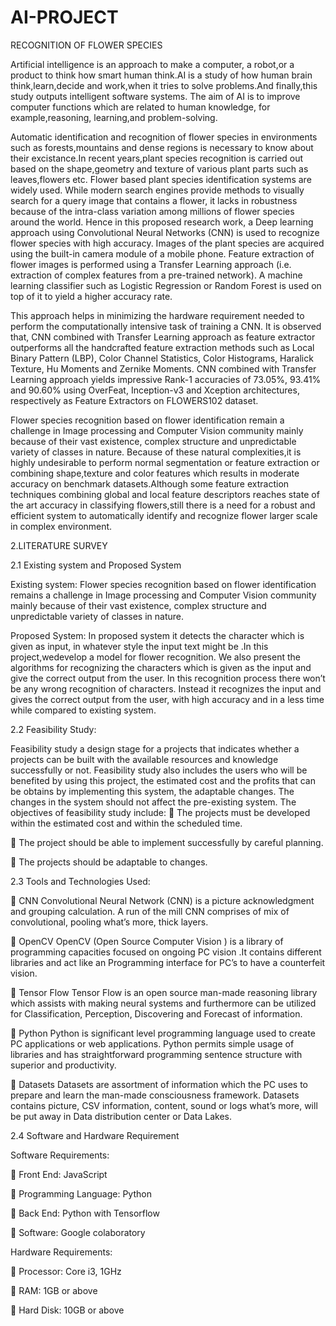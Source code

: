 # AI-PROJECT
RECOGNITION  OF FLOWER SPECIES


Artificial intelligence is an approach to make a  computer, a robot,or a product to think how smart human think.AI is a study of how human brain think,learn,decide and work,when it tries to solve problems.And finally,this study outputs intelligent software systems. The aim of AI is to improve computer functions which are related to human knowledge, for example,reasoning, learning,and problem-solving.

Automatic identification and recognition of flower species in environments such as forests,mountains and dense regions is necessary to know about their excistance.In recent years,plant species recognition is carried out based on the shape,geometry and texture of various plant parts such as leaves,flowers etc. Flower based plant species identification systems are widely used. While modern search engines provide methods to visually search for a query image that contains a flower, it lacks in robustness because of the intra-class variation among millions of flower species around the world. Hence in this proposed research work, a Deep learning approach using Convolutional Neural Networks (CNN) is used to recognize flower species with high accuracy. Images of the plant species are acquired using the built-in camera module of a mobile phone. Feature extraction of flower images is performed using a Transfer Learning approach (i.e. extraction of complex features from a pre-trained network). A machine learning classifier such as Logistic Regression or Random Forest is used on top of it to yield a higher accuracy rate. 
     
This approach helps in minimizing the hardware requirement needed to perform the computationally intensive task of training a CNN. It is observed that, CNN combined with Transfer Learning approach as feature extractor outperforms all the handcrafted feature extraction methods such as Local Binary Pattern (LBP), Color Channel Statistics, Color Histograms, Haralick Texture, Hu Moments and Zernike Moments. CNN combined with Transfer Learning approach yields impressive Rank-1 accuracies of 73.05%, 93.41% and 90.60% using OverFeat, Inception-v3 and Xception architectures, respectively as Feature Extractors on FLOWERS102 dataset.
      
 Flower species recognition based on flower identification remain a challenge in Image processing and Computer Vision community mainly because of their vast existence, complex structure and unpredictable variety of classes in nature. Because of these natural complexities,it is highly undesirable to perform normal segmentation or feature extraction or combining shape,texture and color features which results in moderate accuracy on benchmark datasets.Although some feature extraction techniques combining global and local feature descriptors reaches state of the art accuracy in classifying flowers,still there is a need for a robust and efficient system to automatically identify and recognize flower larger scale in complex environment.
       
2.LITERATURE SURVEY

2.1 Existing system and Proposed System

Existing system:
Flower species recognition based on flower identification remains a challenge in Image processing and Computer Vision community mainly because of their vast existence, complex structure and unpredictable variety of classes in nature.

Proposed System:
In proposed system it detects the character which is given as input, in whatever style the input text might be .In this project,wedevelop a model for flower recognition. We also present the algorithms for recognizing the characters which is given as the input and give the correct output from the user. In this recognition process there won’t be any wrong recognition of characters. Instead it recognizes the input and gives the correct output from the user, with high accuracy and in a less time while compared to existing system.

2.2 Feasibility Study:

Feasibility study a design stage for a projects that indicates whether a projects can be built with the available resources and knowledge successfully or not. Feasibility study also includes the users who will be benefited by using this project, the estimated cost and the profits that can be obtains by implementing this system, the adaptable changes. The changes in the system should not affect the pre-existing system.
The objectives of feasibility study include:
	The projects must be developed within the estimated cost and within the scheduled time.

	The project should be able to implement successfully by careful planning.

	The projects should be adaptable to changes.


2.3	Tools and Technologies Used:

	CNN
Convolutional Neural Network (CNN) is a picture acknowledgment and grouping calculation. A run of the mill CNN comprises of mix of convolutional, pooling what’s more, thick layers.

	OpenCV
OpenCV (Open Source Computer Vision ) is a library of programming capacities focused on ongoing PC vision .It contains different libraries and act like an Programming interface for PC’s to have a counterfeit vision.

	Tensor Flow
Tensor Flow is an open source man-made reasoning library which assists with making neural systems and furthermore can be utilized for Classification, Perception, Discovering and Forecast of information.

	Python 
Python is significant level programming language used to create PC applications or web applications. Python permits simple usage of libraries and has straightforward programming sentence structure with superior and productivity.

	Datasets
Datasets are assortment of information which the PC uses to prepare and learn the man-made consciousness framework. Datasets contains picture, CSV information, content, sound or logs what’s more, will be put away in Data distribution center or Data Lakes.

2.4	Software and Hardware Requirement

Software Requirements:

	  Front End: JavaScript

	  Programming Language: Python

	  Back End: Python with Tensorflow

	  Software: Google colaboratory

Hardware Requirements:

	  Processor: Core i3, 1GHz

	  RAM: 1GB or above

	  Hard Disk: 10GB or above





